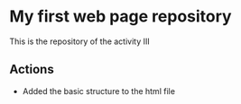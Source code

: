 # My first web page repository

This is the repository of the activity III

## Actions
- Added the basic structure to the html file